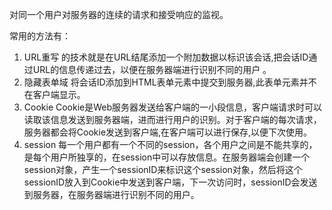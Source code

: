对同一个用户对服务器的连续的请求和接受响应的监视。

常用的方法有：

1. URL重写 的技术就是在URL结尾添加一个附加数据以标识该会话,把会话ID通过URL的信息传递过去，以便在服务器端进行识别不同的用户 。
2. 隐藏表单域 将会话ID添加到HTML表单元素中提交到服务器,此表单元素并不在客户端显示。
3. Cookie Cookie是Web服务器发送给客户端的一小段信息，客户端请求时可以读取该信息发送到服务器端，进而进行用户的识别。对于客户端的每次请求，服务器都会将Cookie发送到客户端,在客户端可以进行保存,以便下次使用。
4. session 每一个用户都有一个不同的session，各个用户之间是不能共享的，是每个用户所独享的，在session中可以存放信息。在服务器端会创建一个session对象，产生一个sessionID来标识这个session对象，然后将这个sessionID放入到Cookie中发送到客户端，下一次访问时，sessionID会发送到服务器，在服务器端进行识别不同的用户。
